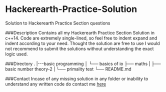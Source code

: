 # Hackerearth-Practice-Solution
Solution to Hackerearth Practice Section questions

###Description
Contains all my Hackerearth Practice Section Solution in c++14. Code are extremely single-lined, so feel free to indent expand and indent according to your need. Thought the solution are free to use I would not recommend to submit the solutions without understanding the exact logic used.

###Directory
.
|---basic programming
│   └── basics of io
├── maths
|   ├── basic number theory-2
|   └── primality test
└── README.md

###Contact
Incase of any missing solution in any folder or inability to understand any written code do contact me [here](https://www.hackerearth.com/@ninilo97)

